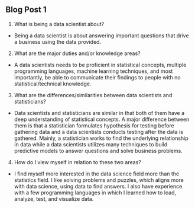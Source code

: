 ## Blog Post 1
1. What is being a data scientist about?
- Being a data scientist is about answering important questions that drive a business using the data provided.

2. What are the major duties and/or knowledge areas?
- A data scientists needs to be proficient in statistical concepts, multiple programming languages, machine learning techniques, and most importantly, be able to communicate their findings to people with no statistical/technical knowledge.

3. What are the differences/similarities between data scientists and statisticians?
- Data scientists and statisticians are similar in that both of them have a deep understanding of statistical concepts. A major difference between them is that a statistician formulates hypothesis for testing before gathering data and a data scientists conducts testing after the data is gathered. Mainly, a statistician works to find the underlying relationship in data while a data scientists utilizes many techniques to build predictive models to answer questions and solve business problems.

4. How do I view myself in relation to these two areas?
- I find myself more interested in the data science field more than the statistics field. I like solving problems and puzzles, which aligns more with data science, using data to find answers. I also have experience with a few programming languages in which I learned how to load, analyze, test, and visualize data.
